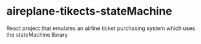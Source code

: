 # aireplane-tikects-stateMachine
React project that emulates an airline ticket purchasing system which uses the stateMachine library
